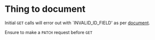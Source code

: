 # Thing to document

Initial `GET` calls will error out with `INVALID_ID_FIELD' as per [document](https://help.salesforce.com/s/articleView?id=000397169&type=1).

Ensure to make a `PATCH` request before `GET`
